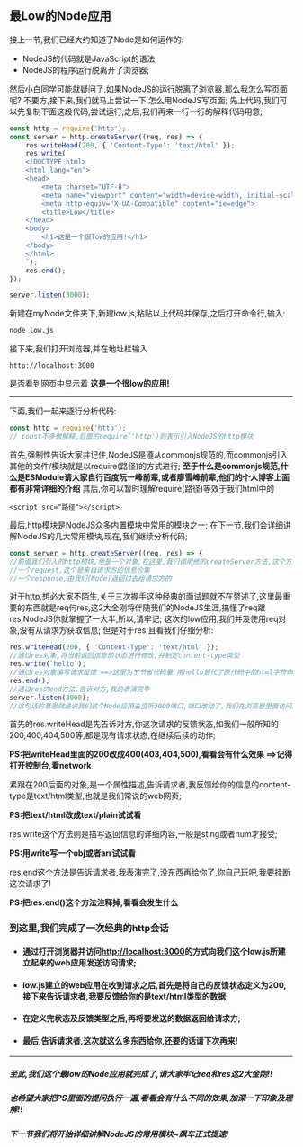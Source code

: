 ## 最Low的Node应用
接上一节,我们已经大约知道了Node是如何运作的:
* NodeJS的代码就是JavaScript的语法;
* NodeJS的程序运行脱离开了浏览器;

然后小白同学可能就疑问了,如果NodeJS的运行脱离了浏览器,那么我怎么写页面呢?
不要方,接下来,我们就马上尝试一下,怎么用NodeJS写页面;
先上代码,我们可以先复制下面这段代码,尝试运行,之后,我们再来一行一行的解释代码用意;
```Javascript {.line-numbers}
const http = require('http');
const server = http.createServer((req, res) => {
    res.writeHead(200, { 'Content-Type': 'text/html' });
    res.write(`
    <!DOCTYPE html>
    <html lang="en">
    <head>
        <meta charset="UTF-8">
        <meta name="viewport" content="width=device-width, initial-scale=1.0">
        <meta http-equiv="X-UA-Compatible" content="ie=edge">
        <title>Low</title>
    </head>
    <body>
        <h1>这是一个很low的应用!</h1>
    </body>
    </html>
    `);
    res.end();
});

server.listen(3000);
```
新建在myNode文件夹下,新建low.js,粘贴以上代码并保存,之后打开命令行,输入:
```bash
node low.js
```
接下来,我们打开浏览器,并在地址栏输入
```
http://localhost:3000
```
是否看到网页中显示着 **这是一个很low的应用!**

---
下面,我们一起来逐行分析代码:

```Javascript {.line-numbers}
const http = require('http');
// const不多做解释,后面的require('http')则表示引入NodeJS的http模块
```
首先,强制性告诉大家并记住,NodeJS是遵从commonjs规范的,而commonjs引入其他的文件/模块就是以require(路径)的方式进行;
**至于什么是commonjs规范,什么是ESModule请大家自行百度阮一峰前辈,或者廖雪峰前辈,他们的个人博客上面都有非常详细的介绍**
其后,你可以暂时理解require(路径)等效于我们html中的
```
<script src="路径"></script>
```
最后,http模块是NodeJS众多内置模块中常用的模块之一;
在下一节,我们会详细讲解NodeJS的几大常用模块,现在,我们继续分析代码;
```Javascript {.line-numbers}
const server = http.createServer((req, res) => {
//前面我们引入的http模块,他是一个对象,在这里,我们调用他的createServer方法,这个方法有2个参数;
//一个request,这个是来自请求方的信息合集
//一个response,由我们(Node)返回过去给请求方的
```
对于http,想必大家不陌生,关于三次握手这种经典的面试题就不在赘述了,这里最重要的东西就是req何res,这2大金刚将伴随我们的NodeJS生涯,搞懂了req跟res,NodeJS你就掌握了一大半,所以,请牢记;
这次的low应用,我们并没使用req对象,没有从请求方获取信息;
但是对于res,且看我们仔细分析:
```Javascript {.line-numbers}
res.writeHead(200, { 'Content-Type': 'text/html' });
//通过res对象,将当前返回信息的状态进行修改,并制定content-type类型
res.write(`hello`);
//通过res对象编写请求反馈 ==>这里为了节省代码量,用hello替代了原代码中的html字符串
res.end();
//通过res的end方法,告诉对方,我的表演完毕
server.listen(3000);
//这句话的意思就是说我们这个Node应用去监听3000端口,端口改动了,我们在浏览器里面访问的地址也要相应的改动
```
首先的res.writeHead是先告诉对方,你这次请求的反馈状态,如我们一般所知的200,400,404,500等,都是现有请求状态,在继续后续的动作;

**PS:把writeHead里面的200改成400(403,404,500),看看会有什么效果 ==>记得打开控制台,看network**

紧跟在200后面的对象,是一个属性描述,告诉请求者,我反馈给你的信息的content-type是text/html类型,也就是我们常说的web网页;

**PS:把text/html改成text/plain试试看**

res.write这个方法则是描写返回信息的详细内容,一般是sting或者num才接受;

**PS:用write写一个obj或者arr试试看**

res.end这个方法是告诉请求者,我表演完了,没东西再给你了,你自己玩吧,我要挂断这次请求了!

**PS:把res.end()这个方法注释掉,看看会发生什么**

### 到这里,我们完成了一次经典的http会话
* #### 通过打开浏览器并访问[http://localhost:3000]()的方式向我们这个low.js所建立起来的web应用发送访问请求;
* #### low.js建立的web应用在收到请求之后,首先是将自己的反馈状态定义为200,接下来告诉请求者,我要反馈给你的是text/html类型的数据;
* #### 在定义完状态及反馈类型之后,再将要发送的数据返回给请求方;
* #### 最后,告诉请求者,这次就这么多东西给你,还要的话请下次再来!

---
##### 至此,我们这个最low的Node应用就完成了,请大家牢记req和res这2大金刚!!
##### 也希望大家把PS里面的提问执行一遍,看看会有什么不同的效果,加深一下印象及理解!!
##### 下一节我们将开始详细讲解NodeJS的常用模块~飙车正式提速!
